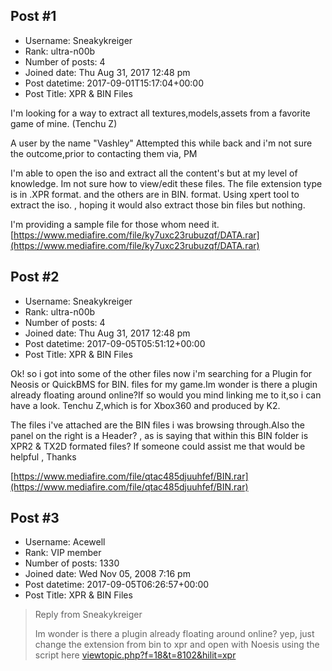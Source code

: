 ## Post #1
- Username: Sneakykreiger
- Rank: ultra-n00b
- Number of posts: 4
- Joined date: Thu Aug 31, 2017 12:48 pm
- Post datetime: 2017-09-01T15:17:04+00:00
- Post Title: XPR & BIN Files

I'm looking for a way to extract all textures,models,assets from a favorite game of mine. (Tenchu Z)  

A user by the name "Vashley" Attempted this while back and i'm not sure the outcome,prior to contacting them via, PM

I'm able to open the iso and extract all the content's but at my level of knowledge. Im not sure how to view/edit these files. The file extension type is in .XPR format. and the others are in BIN. format. 
Using xpert tool to extract the iso. , hoping it would also extract those bin files but nothing.

I'm providing a sample file for those whom need it.
[https://www.mediafire.com/file/ky7uxc23rubuzqf/DATA.rar](https://www.mediafire.com/file/ky7uxc23rubuzqf/DATA.rar)
## Post #2
- Username: Sneakykreiger
- Rank: ultra-n00b
- Number of posts: 4
- Joined date: Thu Aug 31, 2017 12:48 pm
- Post datetime: 2017-09-05T05:51:12+00:00
- Post Title: XPR & BIN Files

Ok! so i got into some of the other files now i'm searching for a Plugin for Neosis or QuickBMS for BIN. files for my game.Im wonder is there a plugin already floating around online?If so would you mind linking me to it,so i can have a look. Tenchu Z,which is for Xbox360 and produced by K2.

The files i've attached are the BIN files i was browsing through.Also the panel on the right is a Header? , as is saying that within this BIN folder is XPR2 & TX2D formated files?
If someone could assist me that would be helpful , Thanks 

[https://www.mediafire.com/file/qtac485djuuhfef/BIN.rar](https://www.mediafire.com/file/qtac485djuuhfef/BIN.rar)

[](http://s1028.photobucket.com/user/sneakytrooper/media/Bin%20Header_zpsbjoilbs6.png.html)
## Post #3
- Username: Acewell
- Rank: VIP member
- Number of posts: 1330
- Joined date: Wed Nov 05, 2008 7:16 pm
- Post datetime: 2017-09-05T06:26:57+00:00
- Post Title: XPR & BIN Files

> Reply from Sneakykreiger
>
> Im wonder is there a plugin already floating around online?
yep, just change the extension from bin to xpr and open with Noesis using the script here 
[viewtopic.php?f=18&t=8102&hilit=xpr](http://forum.xentax.com/viewtopic.php?f=18&t=8102&hilit=xpr)
